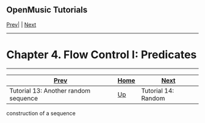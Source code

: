 OpenMusic Tutorials  
---  
[Prev](tut.gen.13)| | [Next](x3520)  
  
* * *

# Chapter 4. Flow Control I: Predicates

* * *

[Prev](tut.gen.13)| [Home](index)| [Next](x3520)  
---|---|---  
Tutorial 13: Another random sequence| [Up](tut.gen)| Tutorial 14: Random
construction of a sequence

